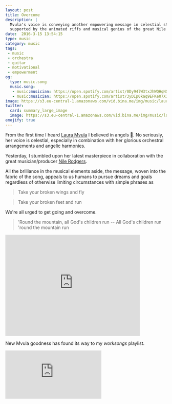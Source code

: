 ```yaml
---
layout: post
title: Overcome
description: |
  Mvula's voice is conveying another empowering message in celestial style,
  supported by the animated riffs and musical genius of the great Nile Rodgers.
date:  2016-3-15 13:54:15
type: music
category: music
tags:
 - music
 - orchestra
 - guitar
 - motivational
 - empowerment
og:
  type: music.song
  music.song:
   - music:musician: https://open.spotify.com/artist/0Dy94lW3txJhWQHqNXP1BT
   - music:musician: https://open.spotify.com/artist/3yDIp0kaq9EFKe07X1X2rz
image: https://s3.eu-central-1.amazonaws.com/vid.bina.me/img/music/laura-mvula-overcome-come.png
twitter:
  card: summary_large_image
  image: https://s3.eu-central-1.amazonaws.com/vid.bina.me/img/music/laura-mvula-overcome-come.png
emojify: true
---
```

From the first time I heard [Laura Mvula](https://en.wikipedia.org/wiki/Laura_Mvula)
I believed in angels :angel:. No seriously, her voice is celestial, especially
in combination with her glorious orchestral arrangements and angelic harmonies.

Yesterday, I stumbled upon her latest masterpiece in collaboration with the
great musician/producer [Nile Rodgers](https://en.wikipedia.org/wiki/Nile_Rodgers).

All the brilliance in the musical elements aside, the message, woven into the
fabric of the song, appeals to us humans to pursue dreams and goals regardless
of otherwise limiting circumstances with simple phrases as

> Take your broken wings and fly

> Take your broken feet and run

We're all urged to get going and overcome.

> 'Round the mountain, all God's children run -- All God's children run 'round
> the mountain run

<div class="element video">
  <iframe width="420" height="315" src="https://www.youtube.com/embed/L7u9FpJJtEQ" frameborder="0" allowfullscreen></iframe>
</div>

New Mvula goodness has found its way to my _worksongs_ playlist.

<div class="element spotify">
  <iframe src="https://embed.spotify.com/?uri=spotify%3Atrack%3A1U6EZRkaJy3II3ElJlpzMl" frameborder="0" allowtransparency="true"></iframe>
  <!--<iframe src="https://embed.spotify.com/?uri=spotify%3Atrack%3A2pWUaZL2gqwmhi94dDt7Hd" frameborder="0" allowtransparency="true"></iframe>-->
</div>
